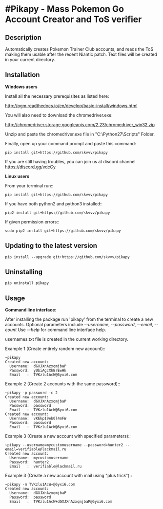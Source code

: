 #Pikapy - Mass Pokemon Go Account Creator and ToS verifier
==============================================================


Description
-----------
Automatically creates Pokemon Trainer Club accounts, and reads the ToS making them usable after the recent Niantic patch.
Text files will be created in your current directory.

Installation
------------
**Windows users**

Install all the necessary prerequisites as listed here:

http://pgm.readthedocs.io/en/develop/basic-install/windows.html

You will also need to download the chromedriver.exe:

http://chromedriver.storage.googleapis.com/2.23/chromedriver_win32.zip

Unzip and paste the chromedriver.exe file in "C:\Python27\Scripts" Folder.

Finally, open up your command prompt and paste this command:

    pip install git+https://github.com/skvvv/pikapy

If you are still having troubles, you can join us at discord channel https://discord.gg/vdcCy

**Linux users**

From your terminal run::

    pip install git+https://github.com/skvvv/pikapy

If you have both python2 and python3 installed::

    pip2 install git+https://github.com/skvvv/pikapy

If given permission errors::

    sudo pip2 install git+https://github.com/skvvv/pikapy

Updating to the latest version
------------------------------

    pip install --upgrade git+https://github.com/skvvv/pikapy

Uninstalling
------------

    pip uninstall pikapy

Usage
-----
**Command line interface:**

After installing the package run 'pikapy' from the terminal to create a new accounts.
Optional parameters include *--username*, *--password*, *--email*, *--count*
Use *--help* for command line interface help.

usernames.txt file is created in the current working directory.

Example 1 (Create entirely random new account)::

    ~pikapy
    Created new account:
      Username:  dGXJXnAzxqmjbaP
      Password:  yUbiAgcXhBrEwHk
      Email   :  TVKzlu1AcW@6yxi6.com
      
Example 2 (Create 2 accounts with the same password)::

    ~pikapy -p password -c 2
    Created new account:
      Username:  dGXJXnAzxqmjbaP
      Password:  password
      Email   :  TVKzlu1AcW@6yxi6.com
    Created new account:
      Username:  vKEkp19eb0l4mFW
      Password:  password
      Email   :  TVKzlu1AcW@6yxi6.com
      
Example 3 (Create a new account with specified parameters)::

    ~pikapy --username=mycustomusername --password=hunter2 --email=verifiable@lackmail.ru
    Created new account:
      Username:  mycustomusername
      Password:  hunter2
      Email   :  verifiable@lackmail.ru

Example 3 (Create a new account with mail using "plus trick")::

    ~pikapy -m TVKzlu1AcW+@6yxi6.com
    Created new account:
      Username:  dGXJXnAzxqmjbaP
      Password:  password
      Email   :  TVKzlu1AcW+dGXJXnAzxqmjbaP@6yxi6.com
